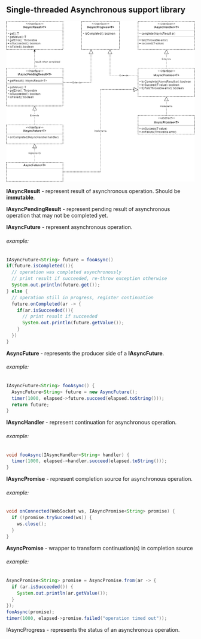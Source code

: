 ## Single-threaded Asynchronous support library

![diagram](files/class-diagram.png)


**IAsyncResult** - represent result of asynchronous operation. Should be **immutable**.


**IAsyncPendingResult** - represent pending result of asynchronous operation that 
may not be completed yet.


**IAsyncFuture** - represent asynchronous operation.
###### example:
```java
IAsyncFuture<String> future = fooAsync()
if(future.isCompleted()){
  // operation was completed asynchronously
  // print result if succeeded, re-throw exception otherwise
  System.out.println(future.get());
} else {
  // operation still in progress, register continuation
  future.onCompleted(ar -> {
    if(ar.isSucceeded()){
      // print result if succeeded
      System.out.println(future.getValue());
    }
  })
}
```

**AsyncFuture** - represents the producer side of a **IAsyncFuture**.
###### example:
```java
IAsyncFuture<String> fooAsync() {
  AsyncFuture<String> future = new AsyncFuture();
  timer(1000, elapsed->future.succeed(elapsed.toString()));
  return future;
}
```

**IAsyncHandler** - represent continuation for asynchronous operation.
###### example:
```java
void fooAsync(IAsyncHandler<String> handler) {
  timer(1000, elapsed->handler.succeed(elapsed.toString()));
}
```

**IAsyncPromise** - represent completion source for asynchronous operation.
###### example:
```java
void onConnected(WebSocket ws, IAsyncPromise<String> promise) {
  if (!promise.trySucceed(ws)) {
    ws.close();
  }
}
```

**AsyncPromise** - wrapper to transform continuation(s) in completion source 
###### example:
```java
AsyncPromise<String> promise = AsyncPromise.from(ar -> {
  if (ar.isSucceeded()) {
    System.out.println(ar.getValue());
  }
});
fooAsync(promise);
timer(1000, elapsed->promise.failed("operation timed out"));
```

IAsyncProgress - represents the status of an asynchronous operation.